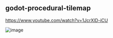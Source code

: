 ## godot-procedural-tilemap

https://www.youtube.com/watch?v=1JcrXlD-iCU

![image](https://user-images.githubusercontent.com/11611397/171621462-e0732745-8aae-4990-91ae-075981958f75.png)
